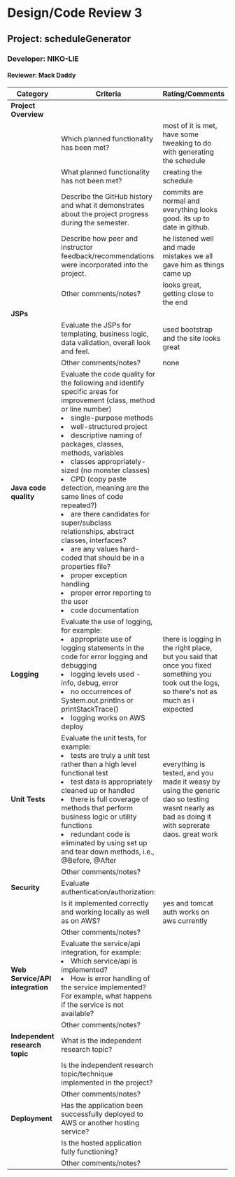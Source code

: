 
  
  # Design/Code Review 3
  
  ## Project: scheduleGenerator
  
  ### Developer: NIKO-LIE
  
  #### Reviewer: Mack Daddy
  
  |Category|Criteria|Rating/Comments|
  |--------|---------|---------------|
  |**Project Overview**|| |
  ||Which planned functionality has been met? | most of it is met, have some tweaking to do with generating the schedule |
  || What planned functionality has not been met? | creating the schedule |
  ||Describe the GitHub history and what it demonstrates about the project progress during the semester.| commits are normal and everything looks good. its up to date in github. |
  ||Describe how peer and instructor feedback/recommendations were incorporated into the project.| he listened well and made mistakes we all gave him as things came up |
  ||Other comments/notes?| looks great, getting close to the end |
  |**JSPs**|| |
  ||Evaluate the JSPs for templating, business logic, data validation, overall look and feel.| used bootstrap and the site looks great |
  ||Other comments/notes?| none |
  |**Java code quality**|Evaluate the code quality for the following and identify specific areas for improvement (class, method or line number) <li>single-purpose methods <li>well-structured project <li>descriptive naming of packages, classes, methods, variables <li>classes appropriately-sized  (no monster classes) <li> CPD (copy paste detection, meaning are the same lines of code repeated?) <li>are there candidates for super/subclass relationships, abstract classes, interfaces? <li>are any values hard-coded that should be in a properties file? <li>proper exception handling <li>proper error reporting to the user <li> code documentation | |Other comments/notes?|  |
  |**Logging**|Evaluate the use of logging, for example:<li>appropriate use of logging statements in the code for error logging and debugging <li>logging levels used - info, debug, error <li> no occurrences of  System.out.printlns or printStackTrace() <li> logging works on AWS deploy|there is logging in the right place, but you said that once you fixed something you took out the logs, so there's not as much as i expected|Other comments/notes?| 
  |**Unit Tests**|Evaluate the unit tests, for example: <li>tests are truly a unit test rather than a high level functional test <li>test data is appropriately cleaned up or handled <li> there is full coverage of methods that perform business logic or utility functions <li>redundant code is eliminated by using set up and tear down methods, i.e., @Before, @After|everything is tested, and you made it weasy by using the generic dao so testing wasnt nearly as bad as doing it with seprerate daos. great work||
  ||Other comments/notes?| |
  |**Security**|Evaluate authentication/authorization:| |
  ||Is it implemented correctly and working locally as well as on AWS?| yes and tomcat auth works on aws currently
  ||Other comments/notes?| |
  |**Web Service/API integration**|Evaluate the service/api integration, for example: <li> Which service/api is implemented? <li>How is  error handling of the service implemented? For example, what happens if the service is not available?| |
  ||Other comments/notes?| |
  |**Independent research topic**| What is the independent research topic?| |
  ||Is the independent research topic/technique implemented in the project?| |
  ||Other comments/notes?| |
  |**Deployment**| Has the application been successfully deployed to AWS or another hosting service?| |
  ||Is the hosted application fully functioning?| |
  ||Other comments/notes?| |
  
  

